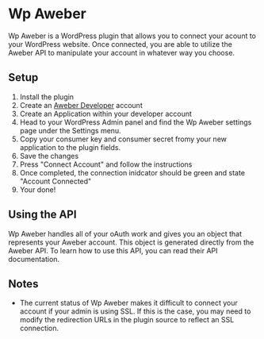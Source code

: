 <h1>Wp Aweber</h1>
<p>Wp Aweber is a WordPress plugin that allows you to connect your acount to your WordPress website. Once connected, you are able to utilize the Aweber API to manipulate your account in whatever way you choose.</p>
<h2>Setup</h2>
<ol>
  <li>Install the plugin</li>
  <li>Create an <a href="https://labs.aweber.com/docs">Aweber Developer</a> account</li>
  <li>Create an Application within your developer account</li>
  <li>Head to your WordPress Admin panel and find the Wp Aweber settings page under the Settings menu.</li>
  <li>Copy your consumer key and consumer secret fromy your new application to the plugin fields.</li>
  <li>Save the changes</li>
  <li>Press "Connect Account" and follow the instructions</li>
  <li>Once completed, the connection inidcator should be green and state "Account Connected"</li>
  <li>Your done!</li>
</ol>
<h2>Using the API</h2>
<p>Wp Aweber handles all of your oAuth work and gives you an object that represents your Aweber account. This object is generated directly from the Aweber API. To learn how to use this API, you can read their <a https://labs.aweber.com/docs">API documentation</a>.</p>
<h2>Notes</h2>
<ul>
<li>The current status of Wp Aweber makes it difficult to connect your account if your admin is using SSL. If this is the case, you may need to modify the redirection URLs in the plugin source to reflect an SSL connection.</li>
</ul>
